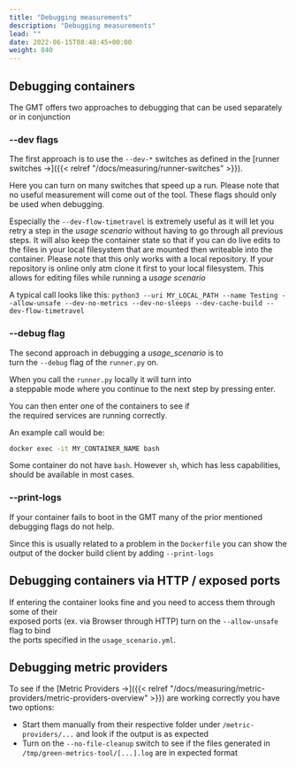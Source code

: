 ```yaml
---
title: "Debugging measurements"
description: "Debugging measurements"
lead: ""
date: 2022-06-15T08:48:45+00:00
weight: 840
---
```


## Debugging containers

The GMT offers two approaches to debugging that can be used
separately or in conjunction

### --dev flags
The first approach is to use the `--dev-*` switches as defined in the [runner switches →]({{< relref "/docs/measuring/runner-switches" >}}).

Here you can turn on many switches that speed up a run. Please note that no useful measurement
will come out of the tool. These flags should only be used when debugging.

Especially the `--dev-flow-timetravel` is extremely useful as it will let you retry a step in 
the *usage scenario* without having to go through all previous steps. It will also keep the container state so that if you can do live edits to the files in your local filesystem that are mounted then writeable into the container.
Please note that this only works with a local repository. If your repository is online only atm clone it first to your local filesystem. This allows for editing files while running a *usage scenario*

A typical call looks like this:
`python3 --uri MY_LOCAL_PATH --name Testing --allow-unsafe --dev-no-metrics --dev-no-sleeps --dev-cache-build --dev-flow-timetravel`

### --debug flag
The second approach in debugging a *usage_scenario* is to  
turn the `--debug` flag of the `runner.py` on.

When you call the `runner.py` locally it will turn into  
a steppable mode where you continue to the next step by pressing enter.

You can then enter one of the containers to see if  
the required services are running correctly.

An example call would be:

```bash
docker exec -it MY_CONTAINER_NAME bash
```

Some container do not have `bash`. However `sh`, which has less capabilities,  
should be available in most cases.

### --print-logs

If your container fails to boot in the GMT many of the prior mentioned debugging flags do not help.

Since this is usually related to a problem in the `Dockerfile` you can show the output of the docker build client
by adding `--print-logs`

## Debugging containers via HTTP / exposed ports

If entering the container looks fine and you need to access them through some of their  
exposed ports (ex. via Browser through HTTP) turn on the `--allow-unsafe` flag to bind  
the ports specified in the `usage_scenario.yml`.

## Debugging metric providers

To see if the [Metric Providers →]({{< relref "/docs/measuring/metric-providers/metric-providers-overview" >}}) are working correctly you have two options:

- Start them manually from their respective folder under `/metric-providers/...` and look if the output is as expected
- Turn on the `--no-file-cleanup` switch to see if the files generated in `/tmp/green-metrics-tool/[...].log` are in expected format

